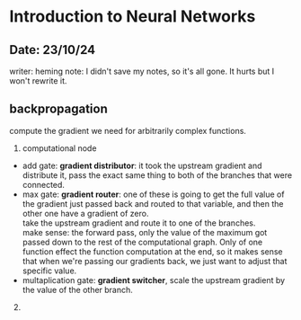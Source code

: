 # Introduction to Neural Networks

## Date: 23/10/24
writer: heming
note: I didn't save my notes, so it's all gone. It hurts but I won't rewrite it.

## backpropagation
compute the gradient we need for arbitrarily complex functions.
1. computational node
- add gate: **gradient distributor**: it took the upstream gradient and distribute it, pass the exact same thing to both of the branches that were connected.
- max gate: **gradient router**: one of these is going to get the full value of the gradient just passed back and routed to that variable, and then the other one have a gradient of zero.\
 take the upstream gradient and route it to one of the branches.\
make sense: the forward pass, only the value of the maximum got passed down to the rest of the computational graph. Only of one function effect the function computation at the end, so it makes sense that when we're passing our gradients back, we just want to adjust that specific value.
- multaplication gate: **gradient switcher**, scale the upstream gradient by the value of the other branch.
2. 
